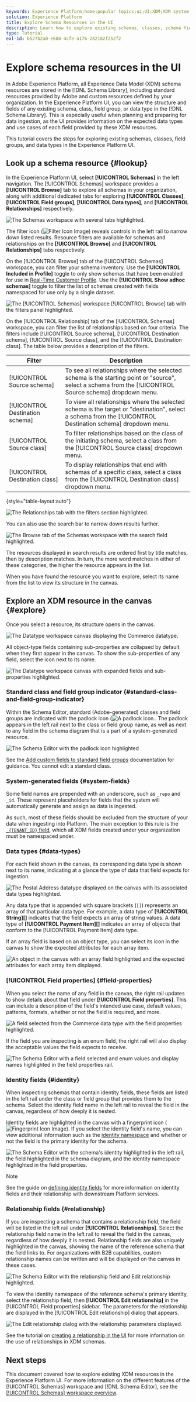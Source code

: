 ```yaml
---
keywords: Experience Platform;home;popular topics;ui;UI;XDM;XDM system;experience data model;Experience data model;Experience Data Model;data model;Data Model;explore;class;field group;data type;schema;
solution: Experience Platform
title: Explore Schema Resources in the UI
description: Learn how to explore existing schemas, classes, schema field groups, and data types in the Experience Platform user interface.
type: Tutorial
exl-id: b527b2a0-e688-4cfe-a176-282182f252f2
---
```

# Explore schema resources in the UI

In Adobe Experience Platform, all Experience Data Model (XDM) schema resources are stored in the [!DNL Schema Library], including standard resources provided by Adobe and custom resources defined by your organization. In the Experience Platform UI, you can view the structure and fields of any existing schema, class, field group, or data type in the [!DNL Schema Library]. This is especially useful when planning and preparing for data ingestion, as the UI provides information on the expected data types and use cases of each field provided by these XDM resources.

This tutorial covers the steps for exploring existing schemas, classes, field groups, and data types in the Experience Platform UI.

## Look up a schema resource {#lookup}

In the Experience Platform UI, select **[!UICONTROL Schemas]** in the left navigation. The [!UICONTROL Schemas] workspace provides a **[!UICONTROL Browse]** tab to explore all schemas in your organization, along with additional dedicated tabs for exploring **[!UICONTROL Classes]**, **[!UICONTROL Field groups]**, **[!UICONTROL Data types]**, and **[!UICONTROL Relationships]** respectively.

![The Schemas workspace with several tabs highlighted.](../images/ui/explore/tabs.png)

The filter icon (![Filter Icon Image](/help/images/icons/filter.png)) reveals controls in the left rail to narrow down listed results. Resource filters are available for schemas and relationships on the **[!UICONTROL Browse]** and **[!UICONTROL Relationships]** tabs respectively.

On the [!UICONTROL Browse] tab of the [!UICONTROL Schemas] workspace, you can filter your schema inventory. Use the **[!UICONTROL Included in Profile]** toggle to only show schemas that have been enabled for use in [Real-Time Customer Profile](../../profile/home.md). Use the **[!UICONTROL Show adhoc schemas]** toggle to filter the list of schemas created with fields namespaced for use only by a single dataset.

![The [!UICONTROL Schemas] workspace [!UICONTROL Browse] tab with the filters panel highlighted.](../images/ui/explore/filters.png)

On the [!UICONTROL Relationship] tab of the [!UICONTROL Schemas] workspace, you can filter the list of relationships based on four criteria. The filters include [!UICONTROL Source schema], [!UICONTROL Destination schema], [!UICONTROL Source class], and the [!UICONTROL Destination class]. The table below provides a description of the filters.

| Filter                            |Description |
|-----------------------------------|------------|
| [!UICONTROL Source schema]        | To see all relationships where the selected schema is the starting point or "source", select a schema from the [!UICONTROL Source schema] dropdown menu. |
| [!UICONTROL Destination schema]   | To view all relationships where the selected schema is the target or "destination", select a schema from the [!UICONTROL Destination schema] dropdown menu. |
| [!UICONTROL Source class]         | To filter relationships based on the class of the initiating schema, select a class from the [!UICONTROL Source class] dropdown menu. |
| [!UICONTROL Destination class]    | To display relationships that end with schemas of a specific class, select a class from the [!UICONTROL Destination class] dropdown menu. |

{style="table-layout:auto"}

![The Relationships tab with the filters section highlighted.](../images/ui/explore/relationships-filter.png)

You can also use the search bar to narrow down results further.

![The Browse tab of the Schemas workspace with the search field highlighted.](../images/ui/explore/search.png)

The resources displayed in search results are ordered first by title matches, then by description matches. In turn, the more word matches in either of these categories, the higher the resource appears in the list.

When you have found the resource you want to explore, select its name from the list to view its structure in the canvas.

## Explore an XDM resource in the canvas {#explore}

Once you select a resource, its structure opens in the canvas.

![The Datatype workspace canvas displaying the Commerce datatype.](../images/ui/explore/canvas.png)

All object-type fields containing sub-properties are collapsed by default when they first appear in the canvas. To show the sub-properties of any field, select the icon next to its name.

![The Datatype workspace canvas with expanded fields and sub-properties highlighted.](../images/ui/explore/field-expand.png)

### Standard class and field group indicator {#standard-class-and-field-group-indicator}

Within the Schema Editor, standard (Adobe-generated) classes and field groups are indicated with the padlock icon (![A padlock icon.](/help/images/icons/lock-closed.png). The padlock appears in the left rail next to the class or field group name, as well as next to any field in the schema diagram that is a part of a system-generated resource.

![The Schema Editor with the padlock icon highlighted](../images/ui/explore/schema-editor-padlock-icon.png)

See the [Add custom fields to standard field groups](./resources/schemas.md) documentation for guidance. You cannot edit a standard class.

### System-generated fields {#system-fields}

Some field names are prepended with an underscore, such as `_repo` and `_id`. These represent placeholders for fields that the system will automatically generate and assign as data is ingested.

As such, most of these fields should be excluded from the structure of your data when ingesting into Platform. The main exception to this rule is the [`_{TENANT_ID}` field](../api/getting-started.md#know-your-tenant_id), which all XDM fields created under your organization must be namespaced under.

### Data types {#data-types}

For each field shown in the canvas, its corresponding data type is shown next to its name, indicating at a glance the type of data that field expects for ingestion.

![The Postal Address datatype displayed on the canvas with its associated data types highlighted.](../images/ui/explore/data-types.png)

Any data type that is appended with square brackets (`[]`) represents an array of that particular data type. For example, a data type of **[!UICONTROL String]\[]** indicates that the field expects an array of string values. A data type of **[!UICONTROL Payment Item]\[]** indicates an array of objects that conform to the [!UICONTROL Payment Item] data type.

If an array field is based on an object type, you can select its icon in the canvas to show the expected attributes for each array item.

![An object in the canvas with an array field highlighted and the expected attributes for each array item displayed.](../images/ui/explore/array-type.png)

### [!UICONTROL Field properties] {#field-properties}

When you select the name of any field in the canvas, the right rail updates to show details about that field under **[!UICONTROL Field properties]**. This can include a description of the field's intended use case, default values, patterns, formats, whether or not the field is required, and more.

![A field selected from the Commerce data type with the field properties highlighted.](../images/ui/explore/field-properties.png)

If the field you are inspecting is an enum field, the right rail will also display the acceptable values the field expects to receive.

![The Schema Editor with a field selected and enum values and display names highlighted in the field properties rail.](../images/ui/explore/enum-field.png)

### Identity fields {#identity}

When inspecting schemas that contain identity fields, these fields are listed in the left rail under the class or field group that provides them to the schema. Select the identity field name in the left rail to reveal the field in the canvas, regardless of how deeply it is nested.

Identity fields are highlighted in the canvas with a fingerprint icon (![Fingerprint Icon Image](/help/images/icons/identity-service.png)). If you select the identity field's name, you can view additional information such as the [identity namespace](../../identity-service/features/namespaces.md) and whether or not the field is the primary identity for the schema.

![The Schema Editor with the schema's identity highlighted in the left rail, the field highlighted in the schema diagram, and the identity namespace highlighted in the field properties.](../images/ui/explore/identity-field.png)

>[!NOTE]
>
>See the guide on [defining identity fields](./fields/identity.md) for more information on identity fields and their relationship with downstream Platform services.

### Relationship fields {#relationship}

If you are inspecting a schema that contains a relationship field, the field will be listed in the left rail under **[!UICONTROL Relationships]**. Select the relationship field name in the left rail to reveal the field in the canvas, regardless of how deeply it is nested. Relationship fields are also uniquely highlighted in the canvas, showing the name of the reference schema that the field links to. For organizations with B2B capabilities, custom relationship names can be written and will be displayed on the canvas in these cases.

![The Schema Editor with the relationship field and Edit relationship highlighted.](../images/ui/explore/relationship-field.png)

To view the identity namespace of the reference schema's primary identity, select the relationship field, then **[!UICONTROL Edit relationship]** in the [!UICONTROL Field properties] sidebar. The parameters for the relationship are displayed in the [!UICONTROL Edit relationship] dialog that appears.

![The Edit relationship dialog with the relationship parameters displayed.](../images/ui/explore/edit-relationship-dialog.png)

See the tutorial on [creating a relationship in the UI](../tutorials/relationship-ui.md) for more information on the use of relationships in XDM schemas.

## Next steps

This document covered how to explore existing XDM resources in the Experience Platform UI. For more information on the different features of the [!UICONTROL Schemas] workspace and [!DNL Schema Editor], see the [[!UICONTROL Schemas] workspace overview](./overview.md).
